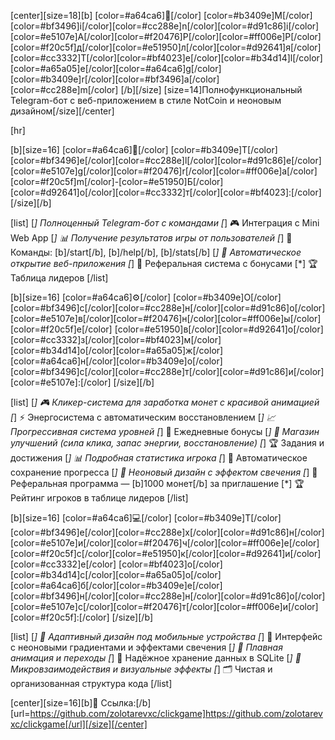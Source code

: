 [center][size=18][b]
[color=#a64ca6]📱[/color] [color=#b3409e]M[/color][color=#bf3496]i[/color][color=#cc288e]n[/color][color=#d91c86]i[/color] [color=#e5107e]A[/color][color=#f20476]P[/color][color=#ff006e]P[/color] [color=#f20c5f]д[/color][color=#e51950]л[/color][color=#d92641]я[/color] [color=#cc3332]T[/color][color=#bf4023]e[/color][color=#b34d14]l[/color][color=#a65a05]e[/color][color=#a64ca6]g[/color][color=#b3409e]r[/color][color=#bf3496]a[/color][color=#cc288e]m[/color]
[/b][/size]
[size=14]Полнофункциональный Telegram-бот с веб-приложением в стиле NotCoin и неоновым дизайном[/size][/center]

[hr]

[b][size=16]
[color=#a64ca6]🤖[/color] [color=#b3409e]T[/color][color=#bf3496]e[/color][color=#cc288e]l[/color][color=#d91c86]e[/color][color=#e5107e]g[/color][color=#f20476]r[/color][color=#ff006e]a[/color][color=#f20c5f]m[/color]-[color=#e51950]Б[/color][color=#d92641]о[/color][color=#cc3332]т[/color][color=#bf4023]:[/color]
[/size][/b]

[list]
[*] Полноценный Telegram-бот с командами
[*] 🎮 Интеграция с Mini Web App
[*] 📊 Получение результатов игры от пользователей
[*] 💬 Команды: [b]/start[/b], [b]/help[/b], [b]/stats[/b]
[*] 🔗 Автоматическое открытие веб-приложения
[*] 👥 Реферальная система с бонусами
[*] 🏆 Таблица лидеров
[/list]

[b][size=16]
[color=#a64ca6]⚙️[/color] [color=#b3409e]О[/color][color=#bf3496]с[/color][color=#cc288e]н[/color][color=#d91c86]о[/color][color=#e5107e]в[/color][color=#f20476]н[/color][color=#ff006e]ы[/color][color=#f20c5f]е[/color] [color=#e51950]в[/color][color=#d92641]о[/color][color=#cc3332]з[/color][color=#bf4023]м[/color][color=#b34d14]о[/color][color=#a65a05]ж[/color][color=#a64ca6]н[/color][color=#b3409e]о[/color][color=#bf3496]с[/color][color=#cc288e]т[/color][color=#d91c86]и[/color][color=#e5107e]:[/color]
[/size][/b]

[list]
[*] 🎮 Кликер-система для заработка монет с красивой анимацией
[*] ⚡ Энергосистема с автоматическим восстановлением
[*] 📈 Прогрессивная система уровней
[*] 🎁 Ежедневные бонусы
[*] 🛒 Магазин улучшений (сила клика, запас энергии, восстановление)
[*] 🏆 Задания и достижения
[*] 📊 Подробная статистика игрока
[*] 💾 Автоматическое сохранение прогресса
[*] 💎 Неоновый дизайн с эффектом свечения
[*] 👥 Реферальная программа — [b]1000 монет[/b] за приглашение
[*] 🏆 Рейтинг игроков в таблице лидеров
[/list]

[b][size=16]
[color=#a64ca6]💻[/color] [color=#b3409e]Т[/color][color=#bf3496]е[/color][color=#cc288e]х[/color][color=#d91c86]н[/color][color=#e5107e]и[/color][color=#f20476]ч[/color][color=#ff006e]е[/color][color=#f20c5f]с[/color][color=#e51950]к[/color][color=#d92641]и[/color][color=#cc3332]е[/color] [color=#bf4023]о[/color][color=#b34d14]с[/color][color=#a65a05]о[/color][color=#a64ca6]б[/color][color=#b3409e]е[/color][color=#bf3496]н[/color][color=#cc288e]н[/color][color=#d91c86]о[/color][color=#e5107e]с[/color][color=#f20476]т[/color][color=#ff006e]и[/color][color=#f20c5f]:[/color]
[/size][/b]

[list]
[*] 📱 Адаптивный дизайн под мобильные устройства
[*] 🌈 Интерфейс с неоновыми градиентами и эффектами свечения
[*] 🔄 Плавная анимация и переходы
[*] 💾 Надёжное хранение данных в SQLite
[*] 🎨 Микровзаимодействия и визуальные эффекты
[*] 🗂️ Чистая и организованная структура кода
[/list]

[center][size=16][b]🔗 Ссылка:[/b] [url=https://github.com/zolotarevxc/clickgame]https://github.com/zolotarevxc/clickgame[/url][/size][/center]
